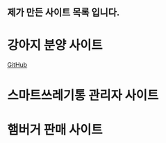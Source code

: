 ## 제가 만든 사이트 목록 입니다.

# 강아지 분양 사이트
[GitHub](http://github.com "깃허브")

# 스마트쓰레기통 관리자 사이트 

# 햄버거 판매 사이트
